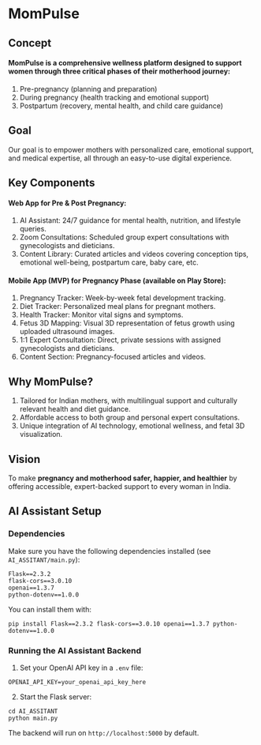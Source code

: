 # MomPulse

## Concept 

#### MomPulse is a comprehensive wellness platform designed to support women through three critical phases of their motherhood journey:

1. Pre-pregnancy (planning and preparation)
2. During pregnancy (health tracking and emotional support)
3. Postpartum (recovery, mental health, and child care guidance)

## Goal

Our goal is to empower mothers with personalized care, emotional support, and medical expertise, all through an easy-to-use digital experience.

## Key Components

#### Web App for Pre & Post Pregnancy:

1. AI Assistant: 24/7 guidance for mental health, nutrition, and lifestyle queries.
2. Zoom Consultations: Scheduled group expert consultations with gynecologists and dieticians.
3. Content Library: Curated articles and videos covering conception tips, emotional well-being, postpartum care, baby care, etc.

#### Mobile App (MVP) for Pregnancy Phase (available on Play Store):

1. Pregnancy Tracker: Week-by-week fetal development tracking.
2. Diet Tracker: Personalized meal plans for pregnant mothers.
3. Health Tracker: Monitor vital signs and symptoms.
4. Fetus 3D Mapping: Visual 3D representation of fetus growth using uploaded ultrasound images.
5. 1:1 Expert Consultation: Direct, private sessions with assigned gynecologists and dieticians.
6. Content Section: Pregnancy-focused articles and videos.

## Why MomPulse?

1. Tailored for Indian mothers, with multilingual support and culturally relevant health and diet guidance.
2. Affordable access to both group and personal expert consultations.
3. Unique integration of AI technology, emotional wellness, and fetal 3D visualization.


## Vision

To make **pregnancy and motherhood safer, happier, and healthier** by offering accessible, expert-backed support to every woman in India.

## AI Assistant Setup

### Dependencies

Make sure you have the following dependencies installed (see `AI_ASSITANT/main.py`):

```
Flask==2.3.2
flask-cors==3.0.10
openai==1.3.7
python-dotenv==1.0.0
```

You can install them with:

```
pip install Flask==2.3.2 flask-cors==3.0.10 openai==1.3.7 python-dotenv==1.0.0
```

### Running the AI Assistant Backend

1. Set your OpenAI API key in a `.env` file:

```
OPENAI_API_KEY=your_openai_api_key_here
```

2. Start the Flask server:

```
cd AI_ASSITANT
python main.py
```

The backend will run on `http://localhost:5000` by default.

